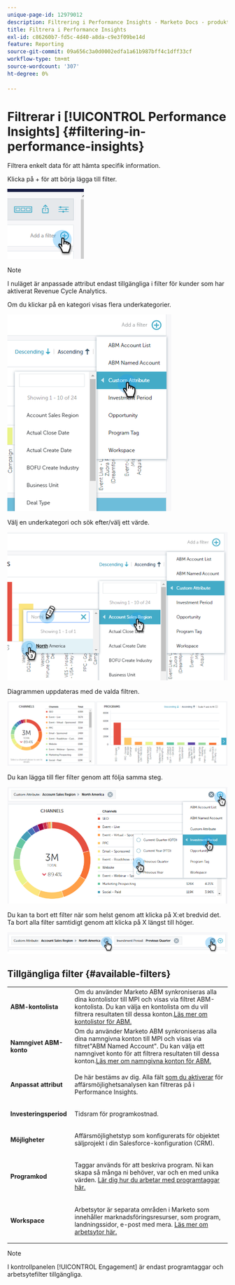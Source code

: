 ```yaml
---
unique-page-id: 12979012
description: Filtrering i Performance Insights - Marketo Docs - produktdokumentation
title: Filtrera i Performance Insights
exl-id: c86260b7-fd5c-4d40-a8da-c9e3f09be14d
feature: Reporting
source-git-commit: 09a656c3a0d0002edfa1a61b987bff4c1dff33cf
workflow-type: tm+mt
source-wordcount: '307'
ht-degree: 0%

---
```


# Filtrerar i [!UICONTROL Performance Insights] {#filtering-in-performance-insights}

Filtrera enkelt data för att hämta specifik information.

Klicka på + för att börja lägga till filter.

![](assets/1-1.png)

>[!NOTE]
>
>I nuläget är anpassade attribut endast tillgängliga i filter för kunder som har aktiverat Revenue Cycle Analytics.

Om du klickar på en kategori visas flera underkategorier.

![](assets/two-1.png)

Välj en underkategori och sök efter/välj ett värde.

![](assets/three.png)

Diagrammen uppdateras med de valda filtren.

![](assets/four-1.png)

Du kan lägga till fler filter genom att följa samma steg.

![](assets/five.png)

Du kan ta bort ett filter när som helst genom att klicka på X:et bredvid det. Ta bort alla filter samtidigt genom att klicka på X längst till höger.

![](assets/6-2.png)

## Tillgängliga filter {#available-filters}

<table>
 <tbody>
  <tr>
   <td colspan="1"><strong><span class="uicontrol">ABM-kontolista</span></strong></td>
   <td colspan="1">Om du använder Marketo ABM synkroniseras alla dina kontolistor till MPI och visas via filtret ABM-kontolista. Du kan välja en kontolista om du vill filtrera resultaten till dessa konton.<a href="https://docs.marketo.com/display/public/DOCS/Account-Based+Web+Marketing+with+ABM" rel="nofollow">Läs mer om kontolistor för ABM.</a></td>
  </tr>
  <tr>
   <td colspan="1"><strong><span class="uicontrol">Namngivet ABM-konto</span></strong></td>
   <td colspan="1">Om du använder Marketo ABM synkroniseras alla dina namngivna konton till MPI och visas via filtret"ABM Named Account". Du kan välja ett namngivet konto för att filtrera resultaten till dessa konton.<a href="https://docs.marketo.com/x/eaCt" rel="nofollow">Läs mer om namngivna konton för ABM.</a></td>
  </tr>
  <tr>
   <td colspan="1"><strong><span class="uicontrol">Anpassat attribut</span></strong></td>
   <td colspan="1"><p>De här bestäms av dig. Alla fält <a href="/help/marketo/product-docs/reporting/revenue-cycle-analytics/revenue-tools/enabling-custom-field-sync-for-revenue-cycle-analytics.md" rel="nofollow">som du aktiverar</a> för affärsmöjlighetsanalysen kan filtreras på i Performance Insights.</p></td>
  </tr>
  <tr>
   <td colspan="1"><p><strong><span class="uicontrol">Investeringsperiod</span></strong></p></td>
   <td colspan="1"><p>Tidsram för programkostnad.</p></td>
  </tr>
  <tr>
   <td colspan="1"><p><strong><span class="uicontrol">Möjligheter</span></strong></p></td>
   <td colspan="1"><p>Affärsmöjlighetstyp som konfigurerats för objektet säljprojekt i din Salesforce-konfiguration (CRM).</p></td>
  </tr>
  <tr>
   <td><p><strong><span class="uicontrol">Programkod</span></strong></p></td>
   <td><p>Taggar används för att beskriva program. Ni kan skapa så många ni behöver, var och en med unika värden. <a href="/help/marketo/product-docs/administration/tags/create-a-new-program-tag-and-tag-values.md" rel="nofollow">Lär dig hur du arbetar med programtaggar här.</a></p></td>
  </tr>
  <tr>
   <td><strong><span class="uicontrol">Workspace</span></strong></td>
   <td><p>Arbetsytor är separata områden i Marketo som innehåller marknadsföringsresurser, som program, landningssidor, e-post med mera. <a href="/help/marketo/product-docs/administration/workspaces-and-person-partitions/understanding-workspaces-and-person-partitions.md" rel="nofollow">Läs mer om arbetsytor här.</a></p></td>
  </tr>
 </tbody>
</table>

>[!NOTE]
>
>I kontrollpanelen [!UICONTROL Engagement] är endast programtaggar och arbetsytefilter tillgängliga.
